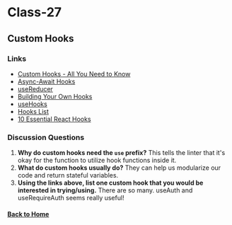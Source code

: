 # Class-27
## Custom Hooks

### Links
- [Custom Hooks - All You Need to Know](https://www.telerik.com/kendo-react-ui/react-hooks-guide/#toc-custom-react-hooks)
- [Async-Await Hooks](https://dev.to/vinodchauhan7/react-hooks-with-async-await-1n9g)
- [useReducer](https://reactjs.org/docs/hooks-reference.html#usereducer)
- [Building Your Own Hooks](https://reactjs.org/docs/hooks-custom.html)
- [useHooks](https://usehooks.com/)
- [Hooks List](https://github.com/rehooks/awesome-react-hooks)
- [10 Essential React Hooks](https://blog.bitsrc.io/10-react-custom-hooks-you-should-have-in-your-toolbox-aa27d3f5564d)


### Discussion Questions
1. **Why do custom hooks need the `use` prefix?** This tells the linter that it's okay for the function to utilize hook functions inside it.
2. **What do custom hooks usually do?** They can help us modularize our code and return stateful variables.
3. **Using the links above, list one custom hook that you would be interested in trying/using.** There are so many. useAuth and useRequireAuth seems really useful!


#### [Back to Home](README.md)